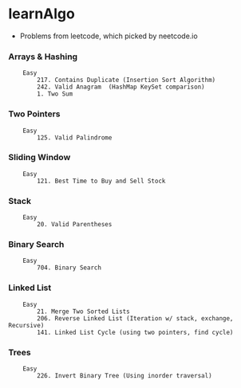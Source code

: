 # learnAlgo
- Problems from leetcode, which picked by neetcode.io
### Arrays & Hashing

```
    Easy
        217. Contains Duplicate (Insertion Sort Algorithm)
        242. Valid Anagram  (HashMap KeySet comparison)
        1. Two Sum
``` 

### Two Pointers
```
    Easy
        125. Valid Palindrome
```

### Sliding Window
```
    Easy
        121. Best Time to Buy and Sell Stock
```

### Stack
```
    Easy
        20. Valid Parentheses
```

### Binary Search
```
    Easy
        704. Binary Search
```

### Linked List
```
    Easy
        21. Merge Two Sorted Lists
        206. Reverse Linked List (Iteration w/ stack, exchange, Recursive)
        141. Linked List Cycle (using two pointers, find cycle)
```

### Trees
```
    Easy
        226. Invert Binary Tree (Using inorder traversal)
```

